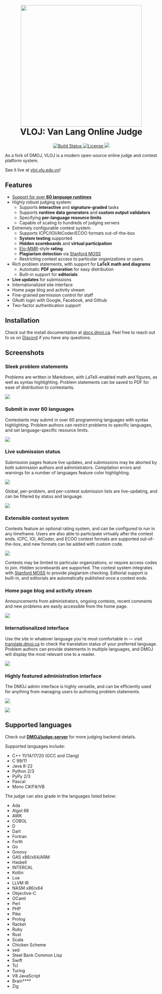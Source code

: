 <h1 align="center">
  <img src="https://www.vlu.edu.vn/_next/static/media/logo.8e5334db.svg" width="400px">
  <br>
  VLOJ: Van Lang Online Judge
</h1>
<p align="center">
  <a href="https://github.com/DMOJ/online-judge/actions?query=workflow%3Abuild">
    <img alt="Build Status" src="https://img.shields.io/github/actions/workflow/status/DMOJ/online-judge/build.yml?branch=master"/>
  </a>
  <a href="LICENSE.md">
    <img alt="License" src="https://img.shields.io/github/license/DMOJ/online-judge"/>
  </a>
  <a href="https://dmoj.ca/about/discord/">
    <img src="https://img.shields.io/discord/677340492651954177?color=%237289DA&label=Discord"/>
  </a>
</p>

As a fork of DMOJ, VLOJ is a modern open-source online judge and contest platform system.

See it live at [vloj.vlu.edu.vn](https://vloj.vlu.edu.vn/)!

## Features

* [Support for over **60 language runtimes**](https://github.com/DMOJ/online-judge#supported-languages)
* Highly robust judging system:
   * Supports **interactive** and **signature-graded** tasks
   * Supports **runtime data generators** and **custom output validators**
   * Specifying **per-language resource limits**
   * Capable of scaling to hundreds of judging servers
* Extremely configurable contest system:
   * Supports ICPC/IOI/AtCoder/ECOO formats out-of-the-box
   * **System testing** supported
   * **Hidden scoreboards** and **virtual participation**
   * [Elo-MMR](https://arxiv.org/abs/2101.00400)-style **rating**
   * **Plagiarism detection** via [Stanford MOSS](https://theory.stanford.edu/~aiken/moss/)
   * Restricting contest access to particular organizations or users
* Rich problem statements, with support for **LaTeX math and diagrams**
   * Automatic **PDF generation** for easy distribution
   * Built-in support for **editorials**
* **Live updates** for submissions
* Internationalized site interface
* Home page blog and activity stream
* Fine-grained permission control for staff
* OAuth login with Google, Facebook, and Github
* Two-factor authentication support

## Installation

Check out the install documentation at [docs.dmoj.ca](https://docs.dmoj.ca/#/site/installation). Feel free to reach out to us on [Discord](https://dmoj.ca/about/discord/) if you have any questions.

## Screenshots

### Sleek problem statements
Problems are written in Markdown, with LaTeX-enabled math and figures, as well as syntax highlighting. Problem statements can be saved to PDF for ease of distribution to contestants.

![](https://i.imgur.com/7KD7h5r.png)

### Submit in over 60 languages
Contestants may submit in over 60 programming languages with syntax highlighting. Problem authors can restrict problems to specific languages, and set language-specific resource limits.

![](https://i.imgur.com/8CjfHQb.png)

### Live submission status
Submission pages feature live updates, and submissions may be aborted by both submission authors and administrators. Compilation errors and warnings for a number of languages feature color highlighting.

![](https://i.imgur.com/Hom0U3R.png)

Global, per-problem, and per-contest submission lists are live-updating, and can be filtered by status and language.

![](https://i.imgur.com/rc7orzj.png)

### Extensible contest system
Contests feature an optional rating system, and can be configured to run in any timeframe. Users are also able to participate virtually after the contest ends. ICPC, IOI, AtCoder, and ECOO contest formats are supported out-of-the-box, and new formats can be added with custom code.

![](https://i.imgur.com/0V1fzZi.png)

Contests may be limited to particular organizations, or require access codes to join. Hidden scoreboards are supported. The contest system integrates with [Stanford MOSS](https://theory.stanford.edu/~aiken/moss/) to provide plagiarism checking.
Editorial support is built-in, and editorials are automatically published once a contest ends.

### Home page blog and activity stream

Announcements from administrators, ongoing contests, recent comments and new problems are easily accessible from the home page.

![](https://i.imgur.com/zpQAoDB.png)

### Internationalized interface
Use the site in whatever language you're most comfortable in &mdash; visit [translate.dmoj.ca](https://translate.dmoj.ca/) to check the translation status of your preferred language. Problem authors can provide statements in multiple languages, and DMOJ will display the most relevant one to a reader.

![](https://i.imgur.com/OeuI0o5.png)

### Highly featured administration interface
The DMOJ admin interface is highly versatile, and can be efficiently used for anything from managing users to authoring problem statements.

![](https://static.dmoj.ca/data/_other/readme/problem-admin.png)

![](https://static.dmoj.ca/data/_other/readme/admin-dashboard.png)

## Supported languages

Check out [**DMOJ/judge-server**](https://github.com/DMOJ/judge-server) for more judging backend details.

Supported languages include:
* C++ 11/14/17/20 (GCC and Clang)
* C 99/11
* Java 8-22
* Python 2/3
* PyPy 2/3
* Pascal
* Mono C#/F#/VB

The judge can also grade in the languages listed below:
* Ada
* Algol 68
* AWK
* COBOL
* D
* Dart
* Fortran
* Forth
* Go
* Groovy
* GAS x86/x64/ARM
* Haskell
* INTERCAL
* Kotlin
* Lua
* LLVM IR
* NASM x86/x64
* Objective-C
* OCaml
* Perl
* PHP
* Pike
* Prolog
* Racket
* Ruby
* Rust
* Scala
* Chicken Scheme
* sed
* Steel Bank Common Lisp
* Swift
* Tcl
* Turing
* V8 JavaScript
* Brain\*\*\*\*
* Zig

